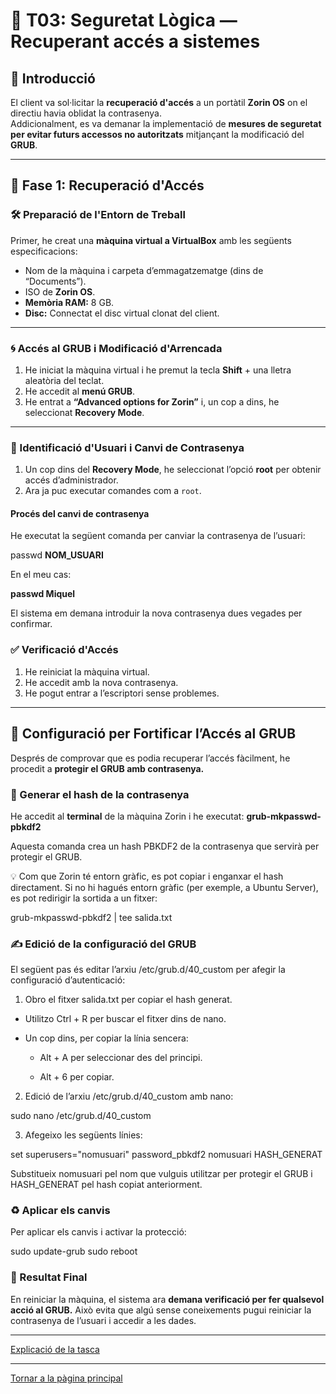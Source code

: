 # 🧰 T03: Seguretat Lògica — Recuperant accés a sistemes

## 📌 Introducció
El client va sol·licitar la **recuperació d'accés** a un portàtil **Zorin OS** on el directiu havia oblidat la contrasenya.  
Addicionalment, es va demanar la implementació de **mesures de seguretat per evitar futurs accessos no autoritzats** mitjançant la modificació del **GRUB**.

---

## 🧭 Fase 1: Recuperació d'Accés

### 🛠️ Preparació de l'Entorn de Treball
Primer, he creat una **màquina virtual a VirtualBox** amb les següents especificacions:

- Nom de la màquina i carpeta d’emmagatzematge (dins de “Documents”).  
- ISO de **Zorin OS**.  
- **Memòria RAM:** 8 GB.  
- **Disc:** Connectat el disc virtual clonat del client.

---

### 🌀 Accés al GRUB i Modificació d'Arrencada
1. He iniciat la màquina virtual i he premut la tecla **Shift** + una lletra aleatòria del teclat.  
2. He accedit al **menú GRUB**.  
3. He entrat a **“Advanced options for Zorin”** i, un cop a dins, he seleccionat **Recovery Mode**.

---

### 👤 Identificació d'Usuari i Canvi de Contrasenya
1. Un cop dins del **Recovery Mode**, he seleccionat l’opció **root** per obtenir accés d’administrador.  
2. Ara ja puc executar comandes com a `root`.

#### Procés del canvi de contrasenya
He executat la següent comanda per canviar la contrasenya de l’usuari:

passwd **NOM_USUARI**

En el meu cas:

**passwd Miquel**

El sistema em demana introduir la nova contrasenya dues vegades per confirmar.

### ✅ Verificació d'Accés
1. He reiniciat la màquina virtual.
2. He accedit amb la nova contrasenya.
3. He pogut entrar a l’escriptori sense problemes.

---

## 🔐 Configuració per Fortificar l’Accés al GRUB
Després de comprovar que es podia recuperar l’accés fàcilment, he procedit a **protegir el GRUB amb contrasenya.**

### 🧰 Generar el hash de la contrasenya
He accedit al **terminal** de la màquina Zorin i he executat:
**grub-mkpasswd-pbkdf2**

Aquesta comanda crea un hash PBKDF2 de la contrasenya que servirà per protegir el GRUB.

💡 Com que Zorin té entorn gràfic, es pot copiar i enganxar el hash directament.
Si no hi hagués entorn gràfic (per exemple, a Ubuntu Server), es pot redirigir la sortida a un fitxer:

grub-mkpasswd-pbkdf2 | tee salida.txt

### ✍️ Edició de la configuració del GRUB
El següent pas és editar l’arxiu /etc/grub.d/40_custom per afegir la configuració d’autenticació:

1. Obro el fitxer salida.txt per copiar el hash generat.

- Utilitzo Ctrl + R per buscar el fitxer dins de nano.

- Un cop dins, per copiar la línia sencera:

  - Alt + A per seleccionar des del principi.

  - Alt + 6 per copiar.

2. Edició de l’arxiu /etc/grub.d/40_custom amb nano:

sudo nano /etc/grub.d/40_custom

3. Afegeixo les següents línies:

set superusers="nomusuari"
password_pbkdf2 nomusuari HASH_GENERAT

Substitueix nomusuari pel nom que vulguis utilitzar per protegir el GRUB i HASH_GENERAT pel hash copiat anteriorment.

### ♻️ Aplicar els canvis

Per aplicar els canvis i activar la protecció:

sudo update-grub
sudo reboot

### 🧪 Resultat Final

En reiniciar la màquina, el sistema ara **demana verificació per fer qualsevol acció al GRUB.**
Això evita que algú sense coneixements pugui reiniciar la contrasenya de l’usuari i accedir a les dades.

---

[Explicació de la tasca](README.md)

---

[Tornar a la pàgina principal](../)
